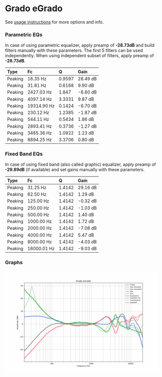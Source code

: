 # Grado eGrado
See [usage instructions](https://github.com/jaakkopasanen/AutoEq#usage) for more options and info.

### Parametric EQs
In case of using parametric equalizer, apply preamp of **-28.73dB** and build filters manually
with these parameters. The first 5 filters can be used independently.
When using independent subset of filters, apply preamp of **-28.73dB**.

| Type    | Fc          |      Q | Gain     |
|:--------|:------------|:-------|:---------|
| Peaking | 16.35 Hz    | 0.9597 | 26.49 dB |
| Peaking | 31.81 Hz    | 0.6168 | 9.90 dB  |
| Peaking | 2427.03 Hz  | 1.847  | -6.60 dB |
| Peaking | 4097.14 Hz  | 3.3331 | 9.87 dB  |
| Peaking | 19314.90 Hz | 0.1424 | -6.70 dB |
| Peaking | 230.12 Hz   | 1.2385 | -1.87 dB |
| Peaking | 544.11 Hz   | 0.5434 | 1.86 dB  |
| Peaking | 2893.41 Hz  | 0.3736 | -1.27 dB |
| Peaking | 3485.36 Hz  | 1.0922 | 1.23 dB  |
| Peaking | 8894.25 Hz  | 3.3706 | 0.80 dB  |

### Fixed Band EQs
In case of using fixed band (also called graphic) equalizer, apply preamp of **-29.89dB**
(if available) and set gains manually with these parameters.

| Type    | Fc          |      Q | Gain     |
|:--------|:------------|:-------|:---------|
| Peaking | 31.25 Hz    | 1.4142 | 29.16 dB |
| Peaking | 62.50 Hz    | 1.4142 | 1.29 dB  |
| Peaking | 125.00 Hz   | 1.4142 | -0.32 dB |
| Peaking | 250.00 Hz   | 1.4142 | -1.03 dB |
| Peaking | 500.00 Hz   | 1.4142 | 1.40 dB  |
| Peaking | 1000.00 Hz  | 1.4142 | 1.72 dB  |
| Peaking | 2000.00 Hz  | 1.4142 | -7.08 dB |
| Peaking | 4000.00 Hz  | 1.4142 | 5.47 dB  |
| Peaking | 8000.00 Hz  | 1.4142 | -4.03 dB |
| Peaking | 16000.01 Hz | 1.4142 | -9.03 dB |

### Graphs
![](./Grado%20eGrado.png)